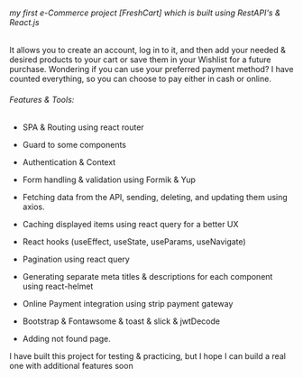 ###### my first e-Commerce project [FreshCart] which is built using RestAPI's & React.js 

It allows you to create an account, log in to it, and then add your needed & desired products to your cart or save them in your Wishlist for a future purchase.
Wondering if you can use your preferred payment method? I have counted everything, so you can choose to pay either in cash or online.


###### Features & Tools:



- SPA & Routing using react router 

- Guard to some components

- Authentication & Context 

- Form handling & validation using Formik & Yup

- Fetching data from the API, sending, deleting, and updating them using axios.

- Caching displayed items using react query for a better UX

- React hooks (useEffect, useState, useParams, useNavigate)

- Pagination using react query

- Generating separate meta titles & descriptions for each component using react-helmet

- Online Payment integration using strip payment gateway 

- Bootstrap & Fontawsome & toast & slick & jwtDecode

- Adding not found page.



I have built this project for testing & practicing, but I hope I can build a real one with additional features soon

